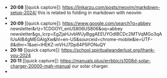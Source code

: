 - **20:08** [[quick capture]]:  https://linkarzu.com/posts/neovim/markdown-setup-2024/ this is related to folding in markdown with neovim
-
- **20:09** [[quick capture]]:  https://www.google.com/search?q=abbey newsletter&rlz=1CDGOYI_enUS806US806&oq=abbey newsletter&gs_lcrp=EgZjaHJvbWUyBggAEEUYOdIBCDc2MTVqMGo3qAIUsAIB4gMEGAIgXw&hl=en-US&sourceid=chrome-mobile&ie=UTF-8&dlnr=1&sei=lHEKZ-mVHJ7Dp84P5PONuQY
- **20:10** [[quick capture]]:  https://school.spiritualwanderlust.org/thank-you-2024
- **20:11** [[quick capture]]:  https://manuals.plus/errbbic/s1008d-solar-charger-20000-mah-manual our solar charger.
-
